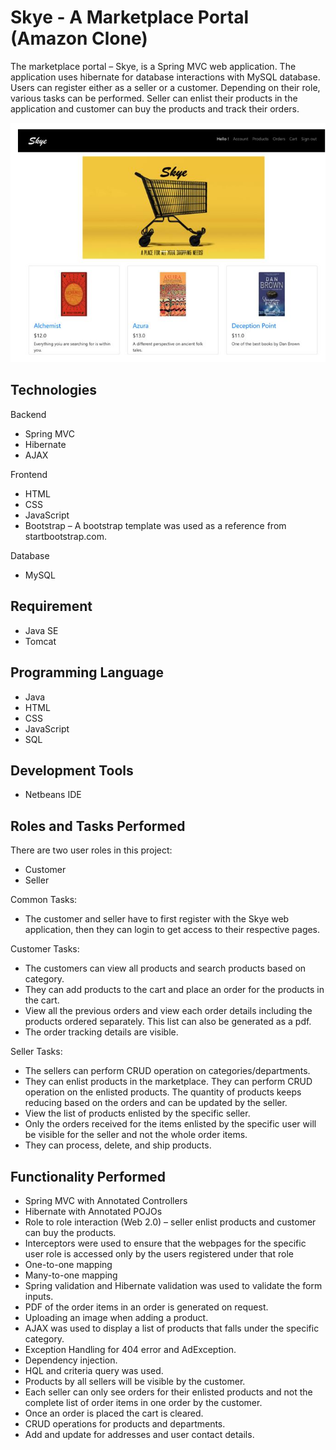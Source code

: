 # Skye - A Marketplace Portal (Amazon Clone) 

The marketplace portal – Skye, is a Spring MVC web application. The application uses hibernate for database interactions with MySQL database. Users can register either as a seller or a customer. Depending on their role, various tasks can be performed. Seller can enlist their products in the application and customer can buy the products and track their orders.

![Skye - A Marketplace Portal ](demo/p2.JPG)

## Technologies

Backend
- Spring MVC
- Hibernate
- AJAX

Frontend

-  HTML
- CSS
- JavaScript
- Bootstrap – A bootstrap template was used as a reference from startbootstrap.com.

Database

- MySQL

## Requirement
- Java SE
- Tomcat

## Programming Language 
- Java 
- HTML
- CSS
- JavaScript
- SQL

## Development Tools
- Netbeans IDE

## Roles and Tasks Performed
There are two user roles in this project:
- Customer
- Seller

Common Tasks:

- The customer and seller have to first register with the Skye web application, then they can login to get access to their respective pages.

Customer Tasks:

-  The customers can view all products and search products based on category.
-  They can add products to the cart and place an order for the products in the cart.
-  View all the previous orders and view each order details including the products ordered separately. This list can also be generated as a pdf.
- The order tracking details are visible.

Seller Tasks:

- The sellers can perform CRUD operation on categories/departments.
-  They can enlist products in the marketplace. They can perform CRUD operation on the enlisted products. The quantity of products keeps reducing based on the orders and can be updated by the seller.
-  View the list of products enlisted by the specific seller.
-  Only the orders received for the items enlisted by the specific user will be visible for the seller and not the whole order items.
-  They can process, delete, and ship products.

## Functionality Performed
- Spring MVC with Annotated Controllers
-  Hibernate with Annotated POJOs
- Role to role interaction (Web 2.0) – seller enlist products and customer can buy the products.
-  Interceptors were used to ensure that the webpages for the specific user role is accessed only by the users registered under that role
-  One-to-one mapping 
-  Many-to-one mapping 
-  Spring validation and Hibernate validation was used to validate the form inputs. 
- PDF of the order items in an order is generated on request.
-  Uploading an image when adding a product.
- AJAX was used to display a list of products that falls under the specific category.
-  Exception Handling for 404 error and AdException.
- Dependency injection.
-  HQL and criteria query was used.
- Products by all sellers will be visible by the customer.
- Each seller can only see orders for their enlisted products and not the complete list of order items in one order by the customer.
- Once an order is placed the cart is cleared.
- CRUD operations for products and departments.
- Add and update for addresses and user contact details.


